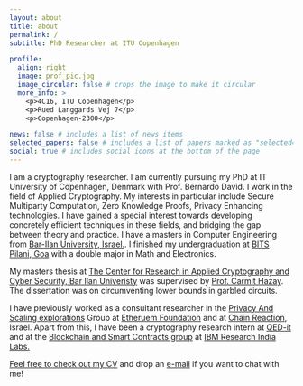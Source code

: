 ```yaml
---
layout: about
title: about
permalink: /
subtitle: PhD Researcher at ITU Copenhagen

profile:
  align: right
  image: prof_pic.jpg
  image_circular: false # crops the image to make it circular
  more_info: >
    <p>4C16, ITU Copenhagen</p>
    <p>Rued Langgards Vej 7</p>
    <p>Copenhagen-2300</p>

news: false # includes a list of news items
selected_papers: false # includes a list of papers marked as "selected={true}"
social: true # includes social icons at the bottom of the page
---
```


I am a cryptography researcher. I am currently pursuing my PhD at IT University of Copenhagen, Denmark  with Prof. Bernardo David. I work in the field of Applied Cryptography. My interests in particular include Secure Multiparty Computation, Zero Knowledge Proofs, Privacy Enhancing technologies. I have gained a special interest towards developing concretely efficient techniques in these fields, and bridging the gap between theory and practice. I have a masters in Computer Engineering from <a target=_blank href="https://www.biu.ac.il/en">Bar-Ilan University, Israel.</a>. I finished my undergraduation at <a target=_blank href="https://bits-pilani.ac.in/">BITS Pilani, Goa</a> with a double major in Math and Electronics. 

My masters thesis at <a target=_blank href="https://cyber.biu.ac.il/">The Center for Research in Applied Cryptography and Cyber Security, Bar Ilan Univeristy</a> was supervised by <a target=_blank href="https://www.eng.biu.ac.il/hazay/">Prof. Carmit Hazay</a>. The dissertation was on circumventing lower bounds in garbled circuits. 
  
I have previously worked as a consultant researcher in the <a target=_blank href="https://medium.com/privacy-scaling-explorations">Privacy And Scaling explorations</a> Group at <a target=_blank href="https://ethereum.foundation">Etheruem Foundation</a> and at <a target=_blank href="https://www.chain-reaction.io">Chain Reaction</a>, Israel. Apart from this, I have been a cryptography research intern at <a target=_blank href="https://qed-it.com/">QED-it</a> and at the <a target=_blank href = "https://researcher.watson.ibm.com/researcher/view_group.php?id=7284">Blockchain and Smart Contracts group</a> at <a target=_blank href ="https://researcher.watson.ibm.com/researcher/view_group.php?id=8069">IBM Research India Labs.

 Feel free to check out my <a target=_blank href = "https://rahulbs98.github.io/files/cv.pdf">CV</a> and drop an <a target=_blank href="mailto:rahs@itu.dk">e-mail</a> if you want to chat with me! 
